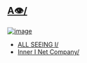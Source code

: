 ## [A👁/](https://allseeingi.xn--a-z42s.hns.to/)

[![image](https://user-images.githubusercontent.com/37987346/101999396-a37e4380-3caa-11eb-8cc6-e61fb53c7855.png)](http://shapereality.innerinetcompany.hns.to/)

- [ALL SEEING I/](http://innerinetfounder.allseeingi.hns.to/)
- [Inner I Net Company/](https://shapereality.innerinetcompany.hns.to/)
